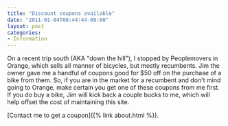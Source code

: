 ```yaml
---
title: "Discount coupons available"
date: "2011-01-04T08:44:44-08:00"
layout: post
categories:
- Information
---
```


On a recent trip south (AKA "down the hill"), I stopped by Peoplemovers in Orange, which sells all manner of bicycles, but mostly recumbents. Jim the owner gave me a handful of coupons good for $50 off on the purchase of a bike from them. So, if you are in the market for a recumbent and don't mind going to Orange, make certain you get one of these coupons from me first. If you do buy a bike, Jim will kick back a couple bucks to me, which will help offset the cost of maintaining this site.

[Contact me to get a coupon]({% link about.html %}).
